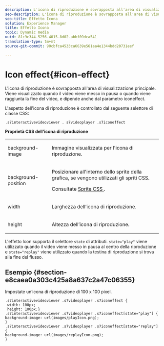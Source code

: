 ```yaml
---
description: L'icona di riproduzione è sovrapposta all'area di visualizzazione principale. Viene visualizzato quando il video viene messo in pausa o quando viene raggiunta la fine del video, e dipende anche dal parametro iconeffect.
seo-description: L'icona di riproduzione è sovrapposta all'area di visualizzazione principale. Viene visualizzato quando il video viene messo in pausa o quando viene raggiunta la fine del video, e dipende anche dal parametro iconeffect.
seo-title: Effetto Icona
solution: Experience Manager
title: Effetto Icona
topic: Dynamic media
uuid: 81c9c344-5256-4015-8d02-abbf09dca541
translation-type: tm+mt
source-git-commit: 90cbfca4533ca6639e561aa4e1344bdd20731eef

---
```



# Icon effect{#icon-effect}

L&#39;icona di riproduzione è sovrapposta all&#39;area di visualizzazione principale. Viene visualizzato quando il video viene messo in pausa o quando viene raggiunta la fine del video, e dipende anche dal parametro iconeffect.

<!--<a id="section_061E550C1C1D4DB2BD663A898895B38C"></a>-->

L&#39;aspetto dell&#39;icona di riproduzione è controllato dal seguente selettore di classe CSS:

```
.s7interactivevideoviewer . s7videoplayer .s7iconeffect
```

**Proprietà CSS dell&#39;icona di riproduzione**

<table id="table_C48C56E696304C9BAFEE71BA9EA9A174"> 
 <tbody> 
  <tr> 
   <td colname="col1"> <p> <span class="codeph"> background-image </span> </p> </td> 
   <td colname="col2"> <p> Immagine visualizzata per l'icona di riproduzione. </p> </td> 
  </tr> 
  <tr> 
   <td colname="col1"> <p> <span class="codeph"> background-position </span> </p> </td> 
   <td colname="col2"> <p> Posizionare all'interno dello sprite della grafica, se vengono utilizzati gli spriti CSS. </p> <p>Consultate <a href="../../../c-html5-aem-asset-viewers/c-html5-aem-int-video/c-html5-aem-int-video-customizingviewer/c-html5-aem-int-video-customizingviewer.md#section-9b6d8d601cb441d08214dada7bb4eddc" format="dita" scope="local"> Sprite CSS </a>. </p> </td> 
  </tr> 
  <tr> 
   <td colname="col1"> <p> <span class="codeph"> width </span> </p> </td> 
   <td colname="col2"> <p> Larghezza dell’icona di riproduzione. </p> </td> 
  </tr> 
  <tr> 
   <td colname="col1"> <p> <span class="codeph"> height </span> </p> </td> 
   <td colname="col2"> <p>Altezza dell’icona di riproduzione. </p> </td> 
  </tr> 
 </tbody> 
</table>

L&#39;effetto Icon supporta il selettore `state` di attributi. `state="play"` viene utilizzato quando il video viene messo in pausa al centro della riproduzione e `state="replay"` viene utilizzato quando la testina di riproduzione si trova alla fine del flusso.

## Esempio {#section-e8caea0a303c425a8a637c2a47c06355}

Impostate un’icona di riproduzione di 100 x 100 pixel.

```
.s7interactivevideoviewer .s7videoplayer .s7iconeffect { 
 width: 100px; 
 height: 100px;} 
.s7interactivevideoviewer .s7videoplayer .s7iconeffect[state="play"] { 
background-image: url(images/playIcon.png); 
} 
.s7interactivevideoviewer .s7videoplayer .s7iconeffect[state="replay"] { 
background-image: url(images/replayIcon.png); 
}
```

